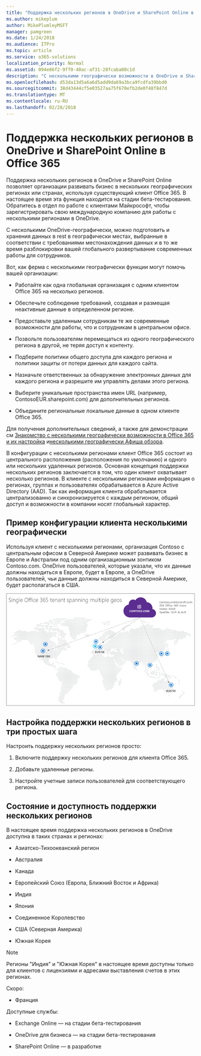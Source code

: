 ```yaml
---
title: "Поддержка нескольких регионов в OneDrive и SharePoint Online в Office 365"
ms.author: mikeplum
author: MikePlumleyMSFT
manager: pamgreen
ms.date: 1/24/2018
ms.audience: ITPro
ms.topic: article
ms.service: o365-solutions
localization_priority: Normal
ms.assetid: 094e86f2-9ff0-40ac-af31-28fcaba00c1d
description: "С несколькими географически возможности в OneDrive и SharePoint Online организации могут расширить его присутствие Office 365 для нескольких географических областей и странах в рамках существующего клиента."
ms.openlocfilehash: d53da13d5a6a6d5add9da69a3bca9fcdfa39bbd0
ms.sourcegitcommit: 38d43444cf5e03527aa75f670efb2de0f48f847d
ms.translationtype: MT
ms.contentlocale: ru-RU
ms.lasthandoff: 02/28/2018
---
```

# <a name="multi-geo-capabilities-in-onedrive-and-sharepoint-online-in-office-365"></a>Поддержка нескольких регионов в OneDrive и SharePoint Online в Office 365

Поддержка нескольких регионов в OneDrive и SharePoint Online позволяет организации развивать бизнес в нескольких географических регионах или странах, используя существующий клиент Office 365. В настоящее время эта функция находится на стадии бета-тестирования. Обратитесь в отдел по работе с клиентами Майкрософт, чтобы зарегистрировать свою международную компанию для работы с несколькими регионами в OneDrive.
  
С несколькими OneDrive-географически, можно подготовить и хранения данных в rest в географически местах, выбранные в соответствии с требованиями местонахождения данных и в то же время разблокировки вашей глобального развертывание современных работы для сотрудников.
  
Вот, как ферма с несколькими географически функции могут помочь вашей организации:
  
- Работайте как одна глобальная организация с одним клиентом Office 365 на несколько регионов.
    
- Обеспечьте соблюдение требований, создавая и размещая неактивные данные в определенном регионе.
    
- Предоставьте удаленным сотрудникам те же современные возможности для работы, что и сотрудникам в центральном офисе.
    
- Позвольте пользователям перемещаться из одного географического региона в другой, не теряя доступ к контенту.
    
- Подберите политики общего доступа для каждого региона и политики защиты от потери данных для каждого сайта.
    
- Назначьте ответственных за обнаружение электронных данных для каждого региона и разрешите им управлять делами этого региона.
    
- Выберите уникальные пространства имен URL (например, ContosoEUR.sharepoint.com) для дополнительных регионов.
    
- Объедините региональные локальные данные в одном клиенте Office 365.
    
Для получения дополнительных сведений, а также для демонстрации см [Знакомство с несколькими географически возможности в Office 365 и их настройка](https://youtu.be/3d9-Vt2fArk) и[несколькими географически Афиша обзора](https://technet.microsoft.com/library/dn782272.aspx).
  
В конфигурации с несколькими регионами клиент Office 365 состоит из центрального расположения (расположения по умолчанию) и одного или нескольких удаленных регионов. Основная концепция поддержки нескольких регионов заключается в том, что один клиент охватывает несколько регионов. В клиенте с несколькими регионами информация о регионах, группах и пользователях обрабатывается в Azure Active Directory (AAD). Так как информация клиента обрабатывается централизованно и синхронизируется с каждым регионом, общий доступ и возможности в компании носят глобальный характер.
  
## <a name="sample-multi-geo-tenant-configuration"></a>Пример конфигурации клиента несколькими географически

Используя клиент с несколькими регионами, организация Contoso с центральным офисом в Северной Америке может развивать бизнес в Европе и Австралии под одним организационным зонтиком Contoso.com. OneDrive пользователей, которые указали, что их данные должны находиться в Европе, будет в Европе, а OneDrive пользователей, чьи данные должны находиться в Северной Америке, будет располагаться в США.
  
![Карта мира, отражающая географического расположения для Contoso и другие доступные географического расположения](images/df317ccc-2e53-411d-9211-a5aee63ca1e5.png)
  
## <a name="get-multi-geo-features-in-three-simple-steps"></a>Настройка поддержки нескольких регионов в три простых шага

Настроить поддержку нескольких регионов просто:
  
1. Включите поддержку нескольких регионов для клиента Office 365.
    
2. Добавьте удаленные регионы.
    
3. Настройте учетные записи пользователей для соответствующего региона.
    
## <a name="multi-geo-status-and-availability"></a>Состояние и доступность поддержки нескольких регионов

В настоящее время поддержка нескольких регионов в OneDrive доступна в таких странах и регионах:
  
- Азиатско-Тихоокеанский регион
    
- Австралия
    
- Канада
    
- Европейский Союз (Европа, Ближний Восток и Африка)
    
- Индия
    
- Япония
    
- Соединенное Королевство
    
- США (Северная Америка)
    
- Южная Корея
    
> [!NOTE]
> Регионы "Индия" и "Южная Корея" в настоящее время доступны только для клиентов с лицензиями и адресами выставления счетов в этих регионах. 
  
Скоро:
  
- Франция
    
Доступные службы:
  
- Exchange Online — на стадии бета-тестирования
    
- OneDrive для бизнеса — на стадии бета-тестирования
    
- SharePoint Online — в разработке
    

